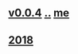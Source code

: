 ## [v0.0.4](https://github.com/littleflute/AS-IT-IS/edit/master/files/readme.md) [..](..) [me](https://littleflute.github.io/AS-IT-IS/files/)
## [2018](2018)

